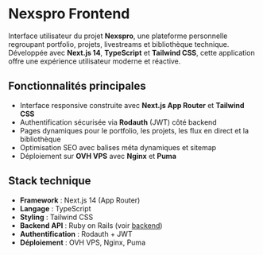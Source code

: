 # Nexspro Frontend

Interface utilisateur du projet **Nexspro**, une plateforme personnelle regroupant portfolio, projets, livestreams et bibliothèque technique.  
Développée avec **Next.js 14**, **TypeScript** et **Tailwind CSS**, cette application offre une expérience utilisateur moderne et réactive.

## Fonctionnalités principales

- Interface responsive construite avec **Next.js App Router** et **Tailwind CSS**
- Authentification sécurisée via **Rodauth** (JWT) côté backend
- Pages dynamiques pour le portfolio, les projets, les flux en direct et la bibliothèque
- Optimisation SEO avec balises méta dynamiques et sitemap
- Déploiement sur **OVH VPS** avec **Nginx** et **Puma**

##  Stack technique

- **Framework** : Next.js 14 (App Router)
- **Langage** : TypeScript
- **Styling** : Tailwind CSS
- **Backend API** : Ruby on Rails (voir [backend](https://github.com/nexspro/nexspro-Backend))
- **Authentification** : Rodauth + JWT
- **Déploiement** : OVH VPS, Nginx, Puma


